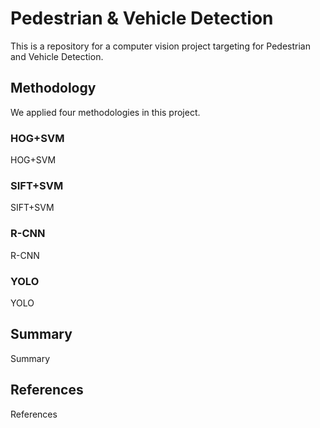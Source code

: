 # Pedestrian & Vehicle Detection
This is a repository for a computer vision project targeting for Pedestrian and Vehicle Detection.
## Methodology
We applied four methodologies in this project.
### HOG+SVM
HOG+SVM
### SIFT+SVM
SIFT+SVM
### R-CNN
R-CNN
### YOLO
YOLO
## Summary
Summary
## References
References